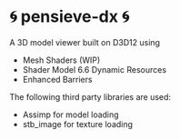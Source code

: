 # 🌀 pensieve-dx 🌀
A 3D model viewer built on D3D12 using
- Mesh Shaders (WIP)
- Shader Model 6.6 Dynamic Resources
- Enhanced Barriers

The following third party libraries are used:
- Assimp for model loading
- stb_image for texture loading
